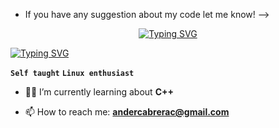 * If you have any suggestion about my code let me know! -->
<p align="center">
<a href="https://git.io/typing-svg"><img src="https://readme-typing-svg.demolab.com?font=mononoki+nerd+font&size=25&pause=1000&color=8BE421&center=true&repeat=false&width=435&lines=Ander+Cabrera" alt="Typing SVG" /></a>

<a href="https://git.io/typing-svg"><img src="https://readme-typing-svg.demolab.com?font=mononoki+nerd+font&weight=900&pause=1000&center=true&width=435&lines=Software+developer;Self+taught;Linux+enthusiast" alt="Typing SVG" /></a>
</p>


**`Self taught`** **`Linux enthusiast`**

- 🐱‍💻 I’m currently learning about **C++**

- 📫 How to reach me: **andercabrerac@gmail.com**

